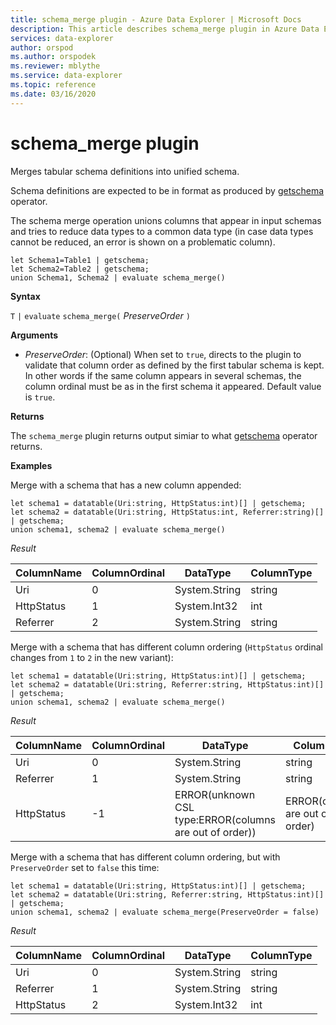 ```yaml
---
title: schema_merge plugin - Azure Data Explorer | Microsoft Docs
description: This article describes schema_merge plugin in Azure Data Explorer.
services: data-explorer
author: orspod
ms.author: orspodek
ms.reviewer: mblythe
ms.service: data-explorer
ms.topic: reference
ms.date: 03/16/2020
---
```

# schema_merge plugin

Merges tabular schema definitions into unified schema. 

Schema definitions are expected to be in format as produced by [getschema](./getschemaoperator.md) operator.

The schema merge operation unions columns that appear in input schemas and tries to reduce
data types to a common data type (in case data types cannot be reduced, an error is shown on a problematic column).

```kusto
let Schema1=Table1 | getschema;
let Schema2=Table2 | getschema;
union Schema1, Schema2 | evaluate schema_merge()
```

**Syntax**

`T` `|` `evaluate` `schema_merge(` *PreserveOrder* `)`

**Arguments**

* *PreserveOrder*: (Optional) When set to `true`, directs to the plugin to validate that column order as defined
by the first tabular schema is kept. In other words if the same column appears in several schemas, the column ordinal
must be as in the first schema it appeared. Default value is `true`.

**Returns**

The `schema_merge` plugin returns output simiar to what [getschema](./getschemaoperator.md) operator returns.

**Examples**

Merge with a schema that has a new column appended:

```kusto
let schema1 = datatable(Uri:string, HttpStatus:int)[] | getschema;
let schema2 = datatable(Uri:string, HttpStatus:int, Referrer:string)[] | getschema;
union schema1, schema2 | evaluate schema_merge()
```

*Result*

|ColumnName | ColumnOrdinal | DataType | ColumnType|
|---|---|---|---|
|Uri|0|System.String|string|
|HttpStatus|1|System.Int32|int|
|Referrer|2|System.String|string|

Merge with a schema that has different column ordering (`HttpStatus` ordinal changes from `1` to `2` in the new variant):

```kusto
let schema1 = datatable(Uri:string, HttpStatus:int)[] | getschema;
let schema2 = datatable(Uri:string, Referrer:string, HttpStatus:int)[] | getschema;
union schema1, schema2 | evaluate schema_merge()
```

*Result*

|ColumnName | ColumnOrdinal | DataType | ColumnType|
|---|---|---|---|
|Uri|0|System.String|string|
|Referrer|1|System.String|string|
|HttpStatus|-1|ERROR(unknown CSL type:ERROR(columns are out of order))|ERROR(columns are out of order)|

Merge with a schema that has different column ordering, but with `PreserveOrder` set to `false` this time:

```kusto
let schema1 = datatable(Uri:string, HttpStatus:int)[] | getschema;
let schema2 = datatable(Uri:string, Referrer:string, HttpStatus:int)[] | getschema;
union schema1, schema2 | evaluate schema_merge(PreserveOrder = false)
```

*Result*

|ColumnName | ColumnOrdinal | DataType | ColumnType|
|---|---|---|---|
|Uri|0|System.String|string
|Referrer|1|System.String|string
|HttpStatus|2|System.Int32|int|